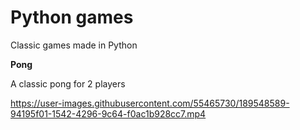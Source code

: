 # Python games
Classic games made in Python

**Pong**

A classic pong for 2 players 


https://user-images.githubusercontent.com/55465730/189548589-94195f01-1542-4296-9c64-f0ac1b928cc7.mp4

